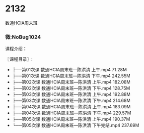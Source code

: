 # 2132
数通HCIA周末班
### 微:NoBug1024 


课程介绍：

〖课程目录〗:

- ├──第01次课 数通HCIA周末班—陈洪清 上午.mp4  71.28M
- ├──第01次课 数通HCIA周末班—陈洪清 下午.mp4  242.55M
- ├──第02次课 数通HCIA周末班—陈洪清 上午.mp4  182.08M
- ├──第02次课 数通HCIA周末班—陈洪清 下午.mp4  128.75M
- ├──第03次课 数通HCIA周末班—陈洪清 上午.mp4  192.88M
- ├──第03次课 数通HCIA周末班—陈洪清 下午.mp4  214.68M
- ├──第04次课 数通HCIA周末班—陈洪清 上午.mp4  183.09M
- ├──第04次课 数通HCIA周末班—陈洪清 下午.mp4  229.57M
- ├──第05次课 数通HCIA周末班—陈洪清 上午.mp4  190.37M
- └──第05次课 数通HCIA周末班—陈洪清 下午完结.mp4  237.69M
